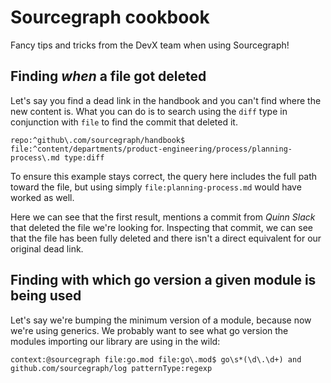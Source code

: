# Sourcegraph cookbook

Fancy tips and tricks from the DevX team when using Sourcegraph!

## Finding _when_ a file got deleted

Let's say you find a dead link in the handbook and you can't find where the new content is. What you can do is to search using the `diff` type in conjunction with `file` to find the commit that deleted it.

```sourcegraph
repo:^github\.com/sourcegraph/handbook$ file:^content/departments/product-engineering/process/planning-process\.md type:diff
```

To ensure this example stays correct, the query here includes the full path toward the file, but using simply `file:planning-process.md` would have worked as well.

Here we can see that the first result, mentions a commit from _Quinn Slack_ that deleted the file we're looking for. Inspecting that commit, we can see that the file has been fully deleted and there isn't a direct equivalent for our original dead link.

## Finding with which go version a given module is being used 

Let's say we're bumping the minimum version of a module, because now we're using generics. We probably want to see what go version the modules importing our library are using in the wild:

```sourcegraph
context:@sourcegraph file:go.mod file:go\.mod$ go\s*(\d\.\d+) and github.com/sourcegraph/log patternType:regexp
```
